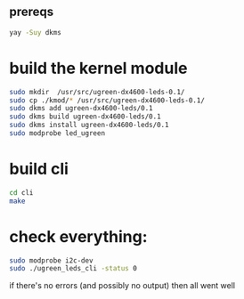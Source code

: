 ## prereqs
```bash
yay -Suy dkms
```

# build the kernel module
```bash
sudo mkdir  /usr/src/ugreen-dx4600-leds-0.1/
sudo cp ./kmod/* /usr/src/ugreen-dx4600-leds-0.1/
sudo dkms add ugreen-dx4600-leds/0.1
sudo dkms build ugreen-dx4600-leds/0.1
sudo dkms install ugreen-dx4600-leds/0.1
sudo modprobe led_ugreen
```

# build cli
```bash
cd cli
make
```

# check everything:
```bash
sudo modprobe i2c-dev
sudo ./ugreen_leds_cli -status 0
```

if there's no errors (and possibly no output) then all went well
